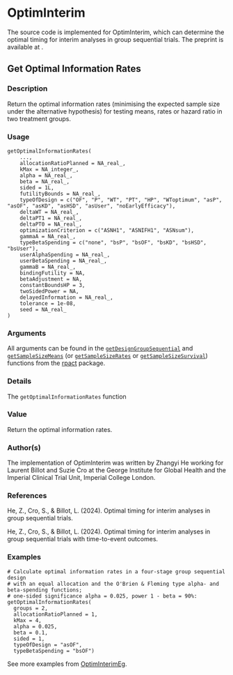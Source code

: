 # OptimInterim
The source code is implemented for OptimInterim, which can determine the optimal timing for interim analyses in group sequential trials. The preprint is available at .

## Get Optimal Information Rates
### Description 
Return the optimal information rates (minimising the expected sample size under the alternative hypothesis) for testing means, rates or hazard ratio in two treatment groups.

### Usage 
```{r}
getOptimalInformationRates(
    ...,
    allocationRatioPlanned = NA_real_,
    kMax = NA_integer_,
    alpha = NA_real_,
    beta = NA_real_,
    sided = 1L,
    futilityBounds = NA_real_,
    typeOfDesign = c("OF", "P", "WT", "PT", "HP", "WToptimum", "asP", "asOF", "asKD", "asHSD", "asUser", "noEarlyEfficacy"),
    deltaWT = NA_real_,
    deltaPT1 = NA_real_,
    deltaPT0 = NA_real_,
    optimizationCriterion = c("ASNH1", "ASNIFH1", "ASNsum"),
    gammaA = NA_real_,
    typeBetaSpending = c("none", "bsP", "bsOF", "bsKD", "bsHSD", "bsUser"),
    userAlphaSpending = NA_real_,
    userBetaSpending = NA_real_,
    gammaB = NA_real_,
    bindingFutility = NA,
    betaAdjustment = NA,
    constantBoundsHP = 3,
    twoSidedPower = NA,
    delayedInformation = NA_real_,
    tolerance = 1e-08,
    seed = NA_real_
) 
```

### Arguments 
All arguments can be found in the [`getDesignGroupSequential`](https://rdrr.io/cran/rpact/man/getDesignGroupSequential.html) and [`getSampleSizeMeans`](https://rdrr.io/cran/rpact/man/getSampleSizeMeans.html) (or [`getSampleSizeRates`](https://rdrr.io/cran/rpact/man/getSampleSizeRates.html) or [`getSampleSizeSurvival`](https://rdrr.io/cran/rpact/man/getSampleSizeSurvival.html)) functions from the [rpact](https://rdrr.io/cran/rpact) package.

### Details 
The `getOptimalInformationRates` function

### Value 
Return the optimal information rates.

### Author(s)
The implementation of OptimInterim was written by Zhangyi He working for Laurent Billot and Suzie Cro at the George Institute for Global Health and the Imperial Clinical Trial Unit, Imperial College London.

### References
He, Z., Cro, S., & Billot, L. (2024). Optimal timing for interim analyses in group sequential trials. 

He, Z., Cro, S., & Billot, L. (2024). Optimal timing for interim analyses in group sequential trials with time-to-event outcomes. 

### Examples
```{r}
# Calculate optimal information rates in a four-stage group sequential design 
# with an equal allocation and the O'Brien & Fleming type alpha- and beta-spending functions;
# one-sided significance alpha = 0.025, power 1 - beta = 90%:
getOptimalInformationRates(
  groups = 2,
  allocationRatioPlanned = 1,
  kMax = 4,
  alpha = 0.025,
  beta = 0.1,
  sided = 1,
  typeOfDesign = "asOF",
  typeBetaSpending = "bsOF")
```
See more examples from [OptimInterimEg](https://github.com/zhangyi-he/GSD_OptimInterim/blob/main/OptimInterimEg.R).
